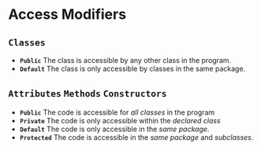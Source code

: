 # Access Modifiers

## `Classes`
- **`Public`** 	The class is accessible by any other class in the program.
- **`Default`** The class is only accessible by classes in the same package.

## `Attributes` `Methods` `Constructors`
- **`Public`** The code is accessible for *all classes* in the program
- **`Private`** The code is only accessible within the *declared class*
- **`Default`** The code is only accessible in the *same package*.
- **`Protected`** The code is accessible in the *same package* and *subclasses*. 

